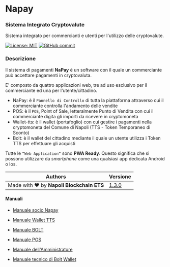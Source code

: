 # Napay
### Sistema Integrato Cryptovalute

Sistema integrato per commercianti e utenti per l'utilizzo delle cryptovalute.



[![License: MIT](https://img.shields.io/badge/License-MIT-yellow.svg)](https://github.com/napoliblockchain/napay-docs/blob/master/LICENSE)
[![GitHub commit](https://img.shields.io/github/last-commit/napoliblockchain/napay-docs)](https://github.com/napoliblockchain/napay-docs/commits/master)
















### Descrizione

Il sistema di pagamenti **NaPay** è un software con il quale un commerciante può accettare pagamenti in cryptovaluta.

E' composto da quattro applicazioni web, tre ad uso esclusivo per il commerciante ed una per l'utente/cittadino.

- NaPay: è il `Pannello di Controllo` di tutta la piattaforma attraverso cui il commerciante controlla l'andamento delle vendite
- POS: è il `POS`, Point of Sale, letteralmente Punto di Vendita con cui il commerciante digita gli importi da ricevere in cryptomoneta
- Wallet-tts: è il wallet (portafoglio) con cui gestire i pagamenti nella cryptomoneta del Comune di Napoli (TTS - Token Temporaneo di Sconto)
- Bolt: è il wallet del cittadino mediante il quale un utente utilizza i Token TTS per effettuare gli acquisti


Tutte le `“Web Application“` sono **PWA Ready**. Questo significa che si possono utilizzare da _smartphone_ come una qualsiasi app dedicata Android o Ios.

















| Authors                                  | Versione |
| ---------------------------------------- | -------- |
| Made with ❤️ by **Napoli Blockchain ETS** | [1.3.0](https://github.com/napoliblockchain/napay-docs/releases/tag/6f3c5d4)     |

<div style="page-break-after: always;"></div>


#### Manuali

- [Manuale socio Napay](docs/napay.md)

- [Manuale Wallet TTS](docs/wallet-tts.md)

- [Manuale BOLT](docs/BOLTMANUAL.md)

- [Manuale POS](docs/POSMANUAL.md)

- [Manuale dell'Amministratore](docs/ADMINMANUAL.md)

- [Manuale tecnico di Bolt Wallet](docs/Bolt-techManual.md)
